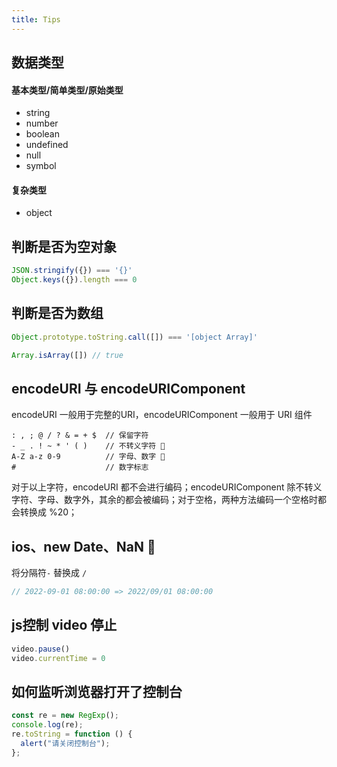 ```yaml
---
title: Tips
---
```


## 数据类型
#### 基本类型/简单类型/原始类型
- string
- number
- boolean
- undefined
- null
- symbol

#### 复杂类型
- object

## 判断是否为空对象
```js
JSON.stringify({}) === '{}'
Object.keys({}).length === 0
```

## 判断是否为数组
```js
Object.prototype.toString.call([]) === '[object Array]'

Array.isArray([]) // true
```

## encodeURI 与 encodeURIComponent
encodeURI 一般用于完整的URI，encodeURIComponent 一般用于 URI 组件
```
: , ; @ / ? & = + $  // 保留字符
- _ . ! ~ * ' ( )    // 不转义字符 🎯
A-Z a-z 0-9          // 字母、数字 🎯
#                	 // 数字标志
```
对于以上字符，encodeURI 都不会进行编码；encodeURIComponent 除不转义字符、字母、数字外，其余的都会被编码；对于空格，两种方法编码一个空格时都会转换成 %20；

##  ios、new Date、NaN :bug:
将分隔符`-` 替换成 `/` 
```js
// 2022-09-01 08:00:00 => 2022/09/01 08:00:00
```

## js控制 video 停止
```js
video.pause()
video.currentTime = 0
```

## 如何监听浏览器打开了控制台
```js
const re = new RegExp();
console.log(re);
re.toString = function () {
  alert("请关闭控制台");
};
```
